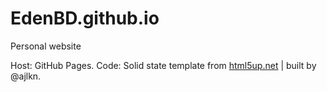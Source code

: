 # EdenBD.github.io
Personal website

Host: GitHub Pages.
Code: Solid state template from [html5up.net](https://html5up.net/solid-state) | built by @ajlkn.
